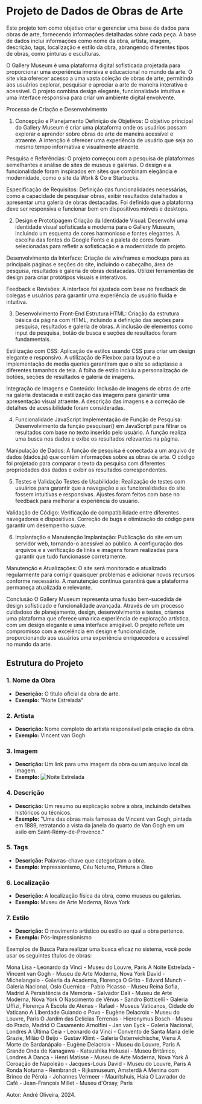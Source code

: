 # Projeto de Dados de Obras de Arte

Este projeto tem como objetivo criar e gerenciar uma base de dados para obras de arte, fornecendo informações detalhadas sobre cada peça. A base de dados inclui informações como nome da obra, artista, imagem, descrição, tags, localização e estilo da obra, abrangendo diferentes tipos de obras, como pinturas e esculturas.

O Gallery Museum é uma plataforma digital sofisticada projetada para proporcionar uma experiência imersiva e educacional no mundo da arte. O site visa oferecer acesso a uma vasta coleção de obras de arte, permitindo aos usuários explorar, pesquisar e apreciar a arte de maneira interativa e acessível. O projeto combina design elegante, funcionalidade intuitiva e uma interface responsiva para criar um ambiente digital envolvente.

Processo de Criação e Desenvolvimento
1. Concepção e Planejamento
Definição de Objetivos: O objetivo principal do Gallery Museum é criar uma plataforma onde os usuários possam explorar e aprender sobre obras de arte de maneira acessível e atraente. A intenção é oferecer uma experiência de usuário que seja ao mesmo tempo informativa e visualmente atraente.

Pesquisa e Referências: O projeto começou com a pesquisa de plataformas semelhantes e análise de sites de museus e galerias. O design e a funcionalidade foram inspirados em sites que combinam elegância e modernidade, como o site da Work & Co e Starbucks.

Especificação de Requisitos: Definição das funcionalidades necessárias, como a capacidade de pesquisar obras, exibir resultados detalhados e apresentar uma galeria de obras destacadas. Foi definido que a plataforma deve ser responsiva e funcionar bem em dispositivos móveis e desktops.

2. Design e Prototipagem
Criação da Identidade Visual: Desenvolvi uma identidade visual sofisticada e moderna para o Gallery Museum, incluindo um esquema de cores harmonioso e fontes elegantes. A escolha das fontes do Google Fonts e a paleta de cores foram selecionadas para refletir a sofisticação e a modernidade do projeto.

Desenvolvimento da Interface: Criação de wireframes e mockups para as principais páginas e seções do site, incluindo o cabeçalho, área de pesquisa, resultados e galeria de obras destacadas. Utilizei ferramentas de design para criar protótipos visuais e interativos.

Feedback e Revisões: A interface foi ajustada com base no feedback de colegas e usuários para garantir uma experiência de usuário fluida e intuitiva.

3. Desenvolvimento Front-End
Estrutura HTML: Criação da estrutura básica da página com HTML, incluindo a definição das seções para pesquisa, resultados e galeria de obras. A inclusão de elementos como input de pesquisa, botão de busca e seções de resultados foram fundamentais.

Estilização com CSS: Aplicação de estilos usando CSS para criar um design elegante e responsivo. A utilização de Flexbox para layout e a implementação de media queries garantiram que o site se adaptasse a diferentes tamanhos de tela. A folha de estilo incluiu a personalização de botões, seções de resultados e galeria de imagens.

Integração de Imagens e Conteúdo: Inclusão de imagens de obras de arte na galeria destacada e estilização das imagens para garantir uma apresentação visual atraente. A descrição das imagens e a correção de detalhes de acessibilidade foram consideradas.

4. Funcionalidade JavaScript
Implementação de Função de Pesquisa: Desenvolvimento da função pesquisar() em JavaScript para filtrar os resultados com base no texto inserido pelo usuário. A função realiza uma busca nos dados e exibe os resultados relevantes na página.

Manipulação de Dados: A função de pesquisa é conectada a um arquivo de dados (dados.js) que contém informações sobre as obras de arte. O código foi projetado para comparar o texto da pesquisa com diferentes propriedades dos dados e exibir os resultados correspondentes.

5. Testes e Validação
Testes de Usabilidade: Realização de testes com usuários para garantir que a navegação e as funcionalidades do site fossem intuitivas e responsivas. Ajustes foram feitos com base no feedback para melhorar a experiência do usuário.

Validação de Código: Verificação de compatibilidade entre diferentes navegadores e dispositivos. Correção de bugs e otimização do código para garantir um desempenho suave.

6. Implantação e Manutenção
Implantação: Publicação do site em um servidor web, tornando-o acessível ao público. A configuração dos arquivos e a verificação de links e imagens foram realizadas para garantir que tudo funcionasse corretamente.

Manutenção e Atualizações: O site será monitorado e atualizado regularmente para corrigir quaisquer problemas e adicionar novos recursos conforme necessário. A manutenção contínua garantirá que a plataforma permaneça atualizada e relevante.

Conclusão
O Gallery Museum representa uma fusão bem-sucedida de design sofisticado e funcionalidade avançada. Através de um processo cuidadoso de planejamento, design, desenvolvimento e testes, criamos uma plataforma que oferece uma rica experiência de exploração artística, com um design elegante e uma interface amigável. O projeto reflete um compromisso com a excelência em design e funcionalidade, proporcionando aos usuários uma experiência enriquecedora e acessível no mundo da arte.

## Estrutura do Projeto

### 1. **Nome da Obra**
- **Descrição:** O título oficial da obra de arte.
- **Exemplo:** "Noite Estrelada"

### 2. **Artista**
- **Descrição:** Nome completo do artista responsável pela criação da obra.
- **Exemplo:** Vincent van Gogh

### 3. **Imagem**
- **Descrição:** Um link para uma imagem da obra ou um arquivo local da imagem.
- **Exemplo:** ![Noite Estrelada](link_para_imagem.jpg)

### 4. **Descrição**
- **Descrição:** Um resumo ou explicação sobre a obra, incluindo detalhes históricos ou técnicos.
- **Exemplo:** "Uma das obras mais famosas de Vincent van Gogh, pintada em 1889, retratando a vista da janela do quarto de Van Gogh em um asilo em Saint-Rémy-de-Provence."

### 5. **Tags**
- **Descrição:** Palavras-chave que categorizam a obra.
- **Exemplo:** Impressionismo, Céu Noturno, Pintura a Óleo

### 6. **Localização**
- **Descrição:** A localização física da obra, como museus ou galerias.
- **Exemplo:** Museu de Arte Moderna, Nova York

### 7. **Estilo**
- **Descrição:** O movimento artístico ou estilo ao qual a obra pertence.
- **Exemplo:** Pós-Impressionismo


Exemplos de Busca
Para realizar uma busca eficaz no sistema, você pode usar os seguintes títulos de obras:

Mona Lisa - Leonardo da Vinci - Museu do Louvre, Paris
A Noite Estrelada - Vincent van Gogh - Museu de Arte Moderna, Nova York
David - Michelangelo - Galeria da Academia, Florença
O Grito - Edvard Munch - Galeria Nacional, Oslo
Guernica - Pablo Picasso - Museu Reina Sofia, Madrid
A Persistência da Memória - Salvador Dalí - Museu de Arte Moderna, Nova York
O Nascimento de Vênus - Sandro Botticelli - Galeria Uffizi, Florença
A Escola de Atenas - Rafael - Museus Vaticanos, Cidade do Vaticano
A Liberdade Guiando o Povo - Eugène Delacroix - Museu do Louvre, Paris
O Jardim das Delícias Terrenas - Hieronymus Bosch - Museu do Prado, Madrid
O Casamento Arnolfini - Jan van Eyck - Galeria Nacional, Londres
A Última Ceia - Leonardo da Vinci - Convento de Santa Maria delle Grazie, Milão
O Beijo - Gustav Klimt - Galeria Österreichische, Viena
A Morte de Sardanápalo - Eugène Delacroix - Museu do Louvre, Paris
A Grande Onda de Kanagawa - Katsushika Hokusai - Museu Britânico, Londres
A Dança - Henri Matisse - Museu de Arte Moderna, Nova York
A Coroação de Napoleão - Jacques-Louis David - Museu do Louvre, Paris
A Ronda Noturna - Rembrandt - Rijksmuseum, Amsterdã
A Menina com Brinco de Pérola - Johannes Vermeer - Mauritshuis, Haia
O Lavrador de Café - Jean-François Millet - Museu d'Orsay, Paris

Autor: André Oliveira, 2024.

